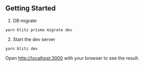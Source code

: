 ## Getting Started

1. DB migrate

```
yarn blitz prisma migrate dev
```

2. Start the dev server

```
yarn blitz dev
```

Open [http://localhost:3000](http://localhost:3000) with your browser to see the result.
